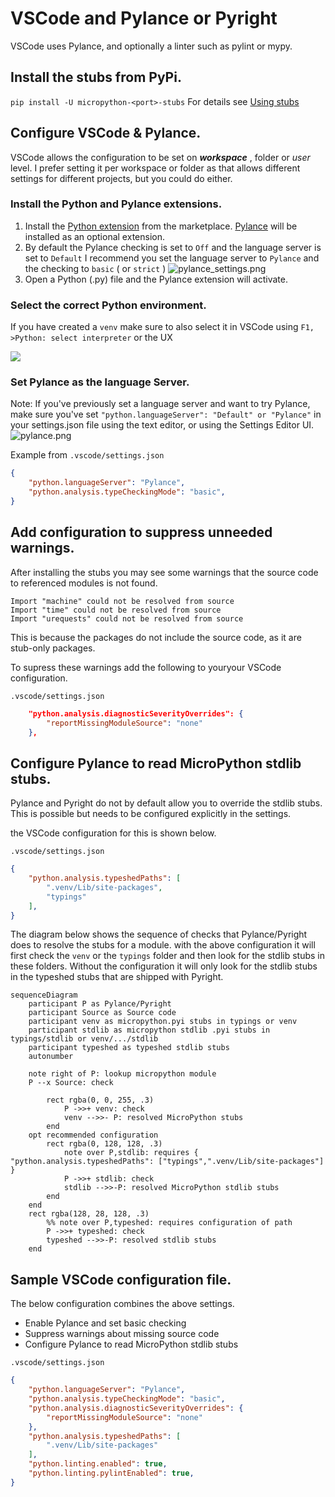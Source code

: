 # VSCode and Pylance or Pyright

VSCode  uses Pylance, and optionally a linter such as pylint or mypy.

## Install the stubs from PyPi.

`pip install -U micropython-<port>-stubs` 
For details see [Using stubs](20_using.md)

## Configure VSCode & Pylance.

VSCode allows the configuration to be set on **_workspace_** , folder or _user_ level. I prefer setting it per workspace or folder as that allows different settings for different projects, but you could do either.

### Install the Python and Pylance extensions.
 1.  Install the [Python extension](https://marketplace.visualstudio.com/items?itemName=ms-python.python) from the marketplace. [Pylance](https://marketplace.visualstudio.com/items?itemName=ms-python.vscode-pylance) will be installed as an optional extension.
 2. By default the Pylance checking is set to `Off` and the language server is set to `Default`
    I recommend you set the language server to `Pylance` and the checking to `basic` ( or `strict` ) 
    ![pylance_settings.png](img/pylance_settings.png)
 3.  Open a Python (.py) file and the Pylance extension will activate.


### Select the correct Python environment.
If you have created a `venv` make sure to also select it in VSCode using 
`F1, >Python: select interpreter` or the UX 

![](https://raw.githubusercontent.com/microsoft/vscode-python/main/images/InterpreterSelectionZoom.gif)

### Set Pylance as the language Server. 
Note: If you've previously set a language server and want to try Pylance, make sure you've set `"python.languageServer": "Default" or "Pylance"` in your settings.json file using the text editor, or using the Settings Editor UI.
![pylance.png](img/pylance.png)

Example from `.vscode/settings.json`
```json
{
    "python.languageServer": "Pylance",
    "python.analysis.typeCheckingMode": "basic",
} 
```

## Add configuration to suppress unneeded warnings.

After installing the stubs you may see some warnings that the source code to referenced modules is not found. 

```
Import "machine" could not be resolved from source
Import "time" could not be resolved from source
Import "urequests" could not be resolved from source
```
This is because the packages do not include the source code, as it are stub-only packages. 

To supress these warnings add the following to youryour VSCode configuration.

`.vscode/settings.json`
```json
    "python.analysis.diagnosticSeverityOverrides": {
        "reportMissingModuleSource": "none"
    },

```

## Configure Pylance to read MicroPython stdlib stubs.

Pylance and Pyright do not by default allow you to override the stdlib stubs.
This is possible but needs to be configured explicitly in the settings.

the VSCode configuration for this is shown below.

`.vscode/settings.json`
```json
{
    "python.analysis.typeshedPaths": [
        ".venv/Lib/site-packages",
        "typings"
    ],
}
```

The diagram below shows the sequence of checks that Pylance/Pyright does to resolve the stubs for a module.
with the above configuration it will first check the `venv` or the `typings` folder and then look for the stdlib stubs in these folders.
Without the configuration it will only look for the stdlib stubs in the typeshed stubs that are shipped with Pyright.

``` {mermaid}
sequenceDiagram
    participant P as Pylance/Pyright
    participant Source as Source code
    participant venv as micropython.pyi stubs in typings or venv
    participant stdlib as micropython stdlib .pyi stubs in typings/stdlib or venv/.../stdlib
    participant typeshed as typeshed stdlib stubs
    autonumber

    note right of P: lookup micropython module
    P --x Source: check 
    
        rect rgba(0, 0, 255, .3)
            P ->>+ venv: check
            venv -->>- P: resolved MicroPython stubs
        end
    opt recommended configuration
        rect rgba(0, 128, 128, .3)
            note over P,stdlib: requires { "python.analysis.typeshedPaths": ["typings",".venv/Lib/site-packages"] }
            P ->>+ stdlib: check
            stdlib -->>-P: resolved MicroPython stdlib stubs
        end
    end
    rect rgba(128, 28, 128, .3)
        %% note over P,typeshed: requires configuration of path
        P ->>+ typeshed: check
        typeshed -->>-P: resolved stdlib stubs
    end
```



## Sample VSCode configuration file.

The below configuration combines the above settings.
 * Enable Pylance and set basic checking
 * Suppress warnings about missing source code
 * Configure Pylance to read MicroPython stdlib stubs

`.vscode/settings.json`
```json
{
    "python.languageServer": "Pylance",
    "python.analysis.typeCheckingMode": "basic",
    "python.analysis.diagnosticSeverityOverrides": {
        "reportMissingModuleSource": "none"
    },
    "python.analysis.typeshedPaths": [
        ".venv/Lib/site-packages"
    ],
    "python.linting.enabled": true,
    "python.linting.pylintEnabled": true,
}
```

[Pylance]: https://marketplace.visualstudio.com/items?itemName=ms-python.vscode-pylance

